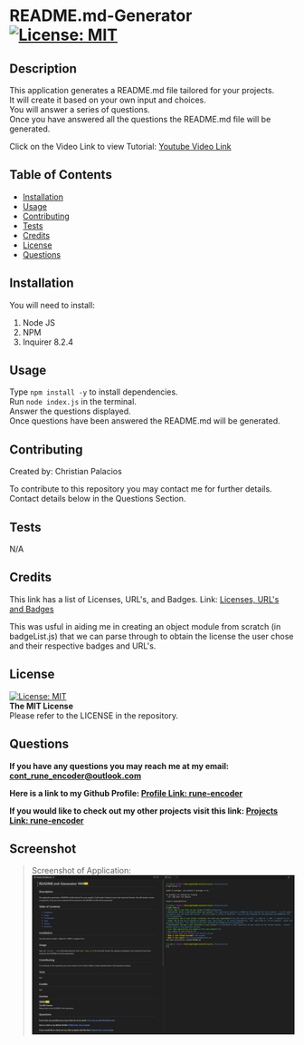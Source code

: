 # README.md-Generator   [![License: MIT](https://img.shields.io/badge/License-MIT-yellow.svg)](https://opensource.org/licenses/MIT) 

 ## Description
 
 This application generates a README.md file tailored for your projects.  
 It will create it based on your own input and choices.  
 You will answer a series of questions.  
 Once you have answered all the questions the README.md file will be generated.

Click on the Video Link to view Tutorial:  [Youtube Video Link](https://www.youtube.com/watch?v=LupXOfxSzbc)
 
 ## Table of Contents
 
  - [Installation](#installation)
  - [Usage](#usage)
  - [Contributing](#contributing)
  - [Tests](#tests)
  - [Credits](#credits)
  - [License](#license)
  - [Questions](#questions)
 
 ## Installation
 
 You will need to install:  
 1. Node JS  
 2. NPM  
 3. Inquirer 8.2.4  
 
 ## Usage
 
 Type `npm install -y` to install dependencies.  
 Run `node index.js` in the terminal.  
 Answer the questions displayed.  
 Once questions have been answered the README.md will be generated.    
 
 ## Contributing
 Created by: Christian Palacios  
 
 To contribute to this repository you may contact me for further details.  
 Contact details below in the Questions Section.
 
 ## Tests
 
 N/A
 
 ## Credits
 
 This link has a list of Licenses, URL's, and Badges.
 Link: [Licenses, URL's and Badges](https://gist.github.com/lukas-h/2a5d00690736b4c3a7ba)
 
 This was usful in aiding me in creating an object module from scratch (in badgeList.js) that we can parse through to obtain the license the user chose and their respective badges and URL's.

 ## License

 [![License: MIT](https://img.shields.io/badge/License-MIT-yellow.svg)](https://opensource.org/licenses/MIT)  
 **The MIT License**  
 Please refer to the LICENSE in the repository.

 ## Questions
 
 **If you have any questions you may reach me at my email: [cont_rune_encoder@outlook.com](mailto:cont_rune_encoder@outlook.com)**  

 **Here is a link to my Github Profile: [Profile Link: rune-encoder](https://github.com/rune-encoder)**  

 **If you would like to check out my other projects visit this link: [Projects Link: rune-encoder](https://github.com/rune-encoder?tab=repositories)**  
    
## Screenshot
>Screenshot of Application:
![Screenshot of Application](./assets/screenshot/README.md-Generator-Screenshot.png)  
